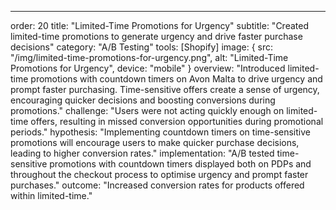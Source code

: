 ---
order: 20
title: "Limited-Time Promotions for Urgency"
subtitle: "Created limited-time promotions to generate urgency and drive faster purchase decisions"
category: "A/B Testing"
tools: [Shopify]
image: {
    src: "/img/limited-time-promotions-for-urgency.png",
    alt: "Limited-Time Promotions for Urgency",
    device: "mobile"
}
overview: "Introduced limited-time promotions with countdown timers on Avon Malta to drive urgency and prompt faster purchasing. Time-sensitive offers create a sense of urgency, encouraging quicker decisions and boosting conversions during promotions."
challenge: "Users were not acting quickly enough on limited-time offers, resulting in missed conversion opportunities during promotional periods."
hypothesis: "Implementing countdown timers on time-sensitive promotions will encourage users to make quicker purchase decisions, leading to higher conversion rates."
implementation: "A/B tested time-sensitive promotions with countdown timers displayed both on PDPs and throughout the checkout process to optimise urgency and prompt faster purchases."
outcome: "Increased conversion rates for products offered within limited-time."